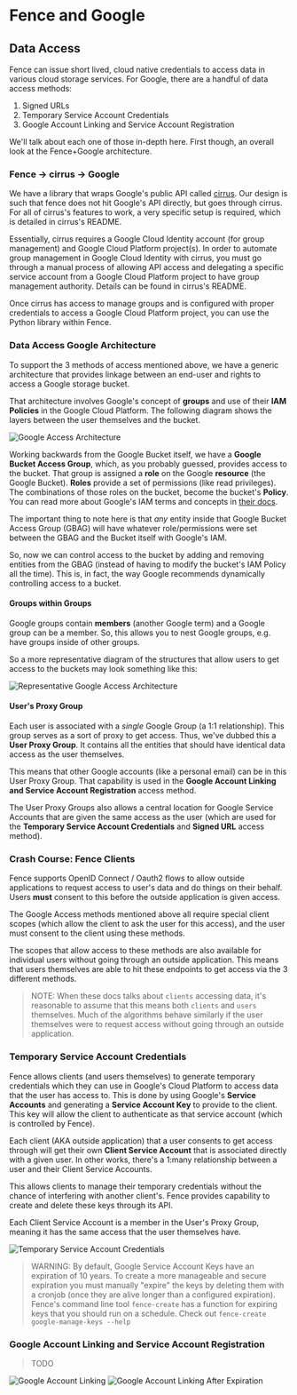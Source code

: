 # Fence and Google

## Data Access

Fence can issue short lived, cloud native credentials to access data in various cloud storage services. For Google, there are a handful of data access methods:

1. Signed URLs
2. Temporary Service Account Credentials
3. Google Account Linking and Service Account Registration

We'll talk about each one of those in-depth here. First though, an overall look at the Fence+Google architecture.

### Fence -> cirrus -> Google

We have a library that wraps Google's public API called [cirrus](https://github.com/uc-cdis/cirrus). Our design is such that fence does not hit Google's API directly, but goes through cirrus. For all of cirrus's features to work, a very specific setup is required, which is detailed in cirrus's README.

Essentially, cirrus requires a Google Cloud Identity account (for group management) and
Google Cloud Platform project(s). In order to automate group management in Google Cloud Identity with cirrus, you must go through a manual process of allowing API access and delegating a specific service account from a Google Cloud Platform project to have group management authority. Details can be found in cirrus's README.

Once cirrus has access to manage groups and is configured with proper credentials to access a Google Cloud Platform project, you can use the Python library within Fence.

### Data Access Google Architecture

To support the 3 methods of access mentioned above, we have a generic architecture that provides linkage between an end-user and rights to access a Google storage bucket.

That architecture involves Google's concept of **groups** and use of their **IAM Policies** in the Google Cloud Platform. The following diagram shows the layers between the user themselves and the bucket.

![Google Access Architecture](docs/images/g_architecture.png)

Working backwards from the Google Bucket itself, we have a **Google Bucket Access Group**, which, as you probably guessed, provides access to the bucket. That group is assigned a **role** on the Google **resource** (the Google Bucket). **Roles** provide a set of permissions (like read privileges). The combinations of those roles on the bucket, become the bucket's **Policy**. You can read more about Google's IAM terms and concepts in [their docs](https://cloud.google.com/iam/docs/overview).

The important thing to note here is that *any* entity inside that Google Bucket Access Group (GBAG) will have whatever role/permissions were set between the GBAG and the Bucket itself with Google's IAM.

So, now we can control access to the bucket by adding and removing entities from the GBAG (instead of having to modify the bucket's IAM Policy all the time). This is, in fact, the way Google recommends dynamically controlling access to a bucket.

#### Groups within Groups

Google groups contain **members** (another Google term) and a Google group can be a member. So, this allows you to nest Google groups, e.g. have groups inside of other groups.

So a more representative diagram of the structures that allow users to get access to the buckets may look something like this:

![Representative Google Access Architecture](docs/images/rep_g_architecture.png)

#### User's Proxy Group

Each user is associated with a *single* Google Group (a 1:1 relationship). This group serves as a sort of proxy to get access. Thus, we've dubbed this a **User Proxy Group**. It contains all the entities that should have identical data access as the user themselves.

This means that other Google accounts (like a personal email) can be in this User Proxy Group. That capability is used in the **Google Account Linking and Service Account Registration** access method.

The User Proxy Groups also allows a central location for Google Service Accounts that are given the same access as the user (which are used for the **Temporary Service Account Credentials** and **Signed URL** access method).

### Crash Course: Fence Clients

Fence supports OpenID Connect / Oauth2 flows to allow outside applications to request access to user's data and do things on their behalf. Users **must** consent to this before the outside application is given access.

The Google Access methods mentioned above all require special client scopes (which allow the client to ask the user for this access), and the user must consent to the client using these methods.

The scopes that allow access to these methods are also available for individual users without going through an outside application. This means that users themselves are able to hit these endpoints to get access via the 3 different methods.

> NOTE: When these docs talks about `clients` accessing data, it's reasonable to assume that this means both `clients` and `users` themselves. Much of the algorithms behave similarly if the user themselves were to request access without going through an outside application.

### Temporary Service Account Credentials

Fence allows clients (and users themselves) to generate temporary credentials which they can use in Google's Cloud Platform to access data that the user has access to. This is done by using Google's **Service Accounts** and generating a **Service Account Key** to provide to the client. This key will allow the client to authenticate as that service account (which is controlled by Fence).

Each client (AKA outside application) that a user consents to get access through will get their own **Client Service Account** that is associated directly with a given user. In other works, there's a 1:many relationship between a user and their Client Service Accounts.

This allows clients to manage their temporary credentials without the chance of interfering with another client's. Fence provides capability to create and delete these keys through its API.

Each Client Service Account is a member in the User's Proxy Group, meaning it has the same access that the user themselves have.

![Temporary Service Account Credentials](docs/images/g_sa_creds.png)

> WARNING: By default, Google Service Account Keys have an expiration of 10 years. To create a more manageable and secure expiration you must manually "expire" the keys by deleting them with a cronjob (once they are alive longer than a configured expiration). Fence's command line tool `fence-create` has a function for expiring keys that you should run on a schedule. Check out `fence-create google-manage-keys --help`

### Google Account Linking and Service Account Registration

> TODO

![Google Account Linking](docs/images/g_accnt_link.png)
![Google Account Linking After Expiration](docs/images/g_accnt_link_2.png)
